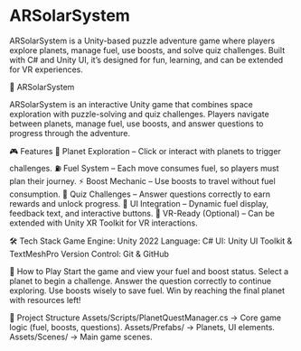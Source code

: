 # ARSolarSystem
ARSolarSystem is a Unity-based puzzle adventure game where players explore planets, manage fuel, use boosts, and solve quiz challenges. Built with C# and Unity UI, it’s designed for fun, learning, and can be extended for VR experiences.

🌌 ARSolarSystem

ARSolarSystem is an interactive Unity game that combines space exploration with puzzle-solving and quiz challenges. Players navigate between planets, manage fuel, use boosts, and answer questions to progress through the adventure.

🎮 Features
    🚀 Planet Exploration – Click or interact with planets to trigger challenges.
    ⛽ Fuel System – Each move consumes fuel, so players must plan their journey.
    ⚡ Boost Mechanic – Use boosts to travel without fuel consumption.
    🧩 Quiz Challenges – Answer questions correctly to earn rewards and unlock progress.
    🎨 UI Integration – Dynamic fuel display, feedback text, and interactive buttons.
    🥽 VR-Ready (Optional) – Can be extended with Unity XR Toolkit for VR interactions.

🛠️ Tech Stack
    Game Engine: Unity 2022
    Language: C#
    UI: Unity UI Toolkit & TextMeshPro
    Version Control: Git & GitHub

🚀 How to Play
    Start the game and view your fuel and boost status.
    Select a planet to begin a challenge.
    Answer the question correctly to continue exploring.
    Use boosts wisely to save fuel.
    Win by reaching the final planet with resources left!

📂 Project Structure
    Assets/Scripts/PlanetQuestManager.cs → Core game logic (fuel, boosts, questions).
    Assets/Prefabs/ → Planets, UI elements.
    Assets/Scenes/ → Main game scenes.
